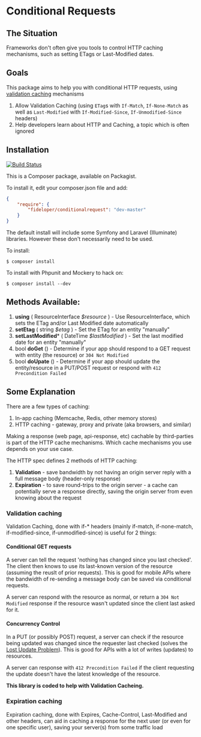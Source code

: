 # Conditional Requests

## The Situation
Frameworks don't often give you tools to control HTTP caching mechanisms, such as setting ETags or Last-Modified dates.

## Goals
This package aims to help you with conditional HTTP requests, using [validation caching](http://www.w3.org/Protocols/rfc2616/rfc2616-sec13.html#sec13.3) mechanisms

1. Allow Validation Caching (using `ETag`s with `If-Match`, `If-None-Match` as well as `Last-Modified` with `If-Modified-Since`, `If-Unmodified-Since` headers)
2. Help developers learn about HTTP and Caching, a topic which is often ignored

## Installation
[![Build Status](https://travis-ci.org/fideloper/ConditionalRequest.png?branch=master)](https://travis-ci.org/fideloper/ConditionalRequest)

This is a Composer package, available on Packagist.

To install it, edit your composer.json file and add:

```json
{
    "require": {
        "fideloper/conditionalrequest": "dev-master"
    }
}
```

The default install will include some Symfony and Laravel (Illuminate) libraries. However these don't necessarily need to be used.

To install:

    $ composer install

To install with Phpunit and Mockery to hack on:

    $ composer install --dev

## Methods Available:

<!-- a -->

1. **using** ( ResourceInterface *$resource* ) - Use ResourceInterface, which sets the ETag and/or Last Modified date automatically
1. **setEtag** ( string *$etag* )  - Set the ETag for an entity "manually"
2. **setLastModified*** ( DateTime *$lastModified* ) - Set the last modified date for an entity "manually"
3. bool **doGet** () - Determine if your app should respond to a GET request with entity (the resource) or `304 Not Modified`
4. bool **doUpate** () - Determine if your app should update the entity/resource in a PUT/POST request or respond with `412 Precondition Failed`


## Some Explanation
There are a few types of caching:

1. In-app caching (Memcache, Redis, other memory stores)
2. HTTP caching - gateway, proxy and private (aka browsers, and similar)

Making a response (web page, api-response, etc) cachable by third-parties is part of the HTTP cache mechanisms. Which cache mechanisms you use depends on your use case.

The HTTP spec defines 2 methods of HTTP caching:

1. **Validation** - save bandwidth by not having an origin server reply with a full message body (header-only response)
2. **Expiration** - to save round-trips to the origin server - a cache can potentially serve a response directly, saving the origin server from even knowing about the request

### Validation caching
Validation Caching, done with if-* headers (mainly if-match, if-none-match, if-modified-since, if-unmodified-since) is useful for 2 things:

#### Conditional GET requests
A server can tell the request 'nothing has changed since you last checked'. The client then knows to use its last-known version of the resource (assuming the reuslt of prior requests). This is good for mobile APIs where the bandwidth of re-sending a message body can be saved via conditional requests.

A server can respond with the resource as normal, or return a `304 Not Modified` response if the resource wasn't updated since the client last asked for it.

#### Concurrency Control
In a PUT (or possibly POST) request, a server can check if the resource being updated was changed since the requester last checked (solves the [Lost Update Problem](http://www.w3.org/1999/04/Editing/)). This is good for APIs with a lot of writes (updates) to resources.

A server can response with `412 Precondition Failed` if the client requesting the update doesn't have the latest knowledge of the resource.

**This library is coded to help with Validation Cacheing.**

### Expiration caching
Expiration caching, done with Expires, Cache-Control, Last-Modified and other headers, can aid in caching a response for the next user (or even for one specific user), saving your server(s) from some traffic load